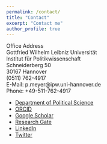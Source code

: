 ```yaml
---
permalink: /contact/
title: "Contact"
excerpt: "Contact me"
author_profile: true
---
```


<p>Office Address<br>
Gottfried Wilhelm Leibniz Universität<br>
Institut für Politikwissenschaft<br>
Schneiderberg 50<br>
30167 Hannover<br>
(0511) 762-4917<br>
E-Mail: p.meyer@ipw.uni-hannover.de<br>
Phone: +49-511-762-4917</p>

* [Department of Political Science](https://www.ipw.uni-hannover.de/11174.html)
* [ORCID](https://orcid.org/0000-0002-7986-9432)
* [Google Scholar](https://scholar.google.de/citations?user=mk7kDiQAAAAJ&hl=de)
* [Research Gate](https://www.researchgate.net/profile/Philipp_Meyer10)
* [LinkedIn](https://www.linkedin.com/in/philipp-meyer2/)
* [Twitter](http://twitter.com/PhiMeyer)
